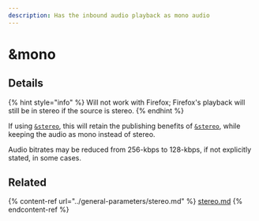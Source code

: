 ```yaml
---
description: Has the inbound audio playback as mono audio
---
```


# \&mono

## Details

{% hint style="info" %}
Will not work with Firefox; Firefox's playback will still be in stereo if the source is stereo.
{% endhint %}

If using [`&stereo`](../general-parameters/stereo.md), this will retain the publishing benefits of [`&stereo`](../general-parameters/stereo.md), while keeping the audio as mono instead of stereo.

Audio bitrates may be reduced from 256-kbps to 128-kbps, if not explicitly stated, in some cases.

## Related

{% content-ref url="../general-parameters/stereo.md" %}
[stereo.md](../general-parameters/stereo.md)
{% endcontent-ref %}
